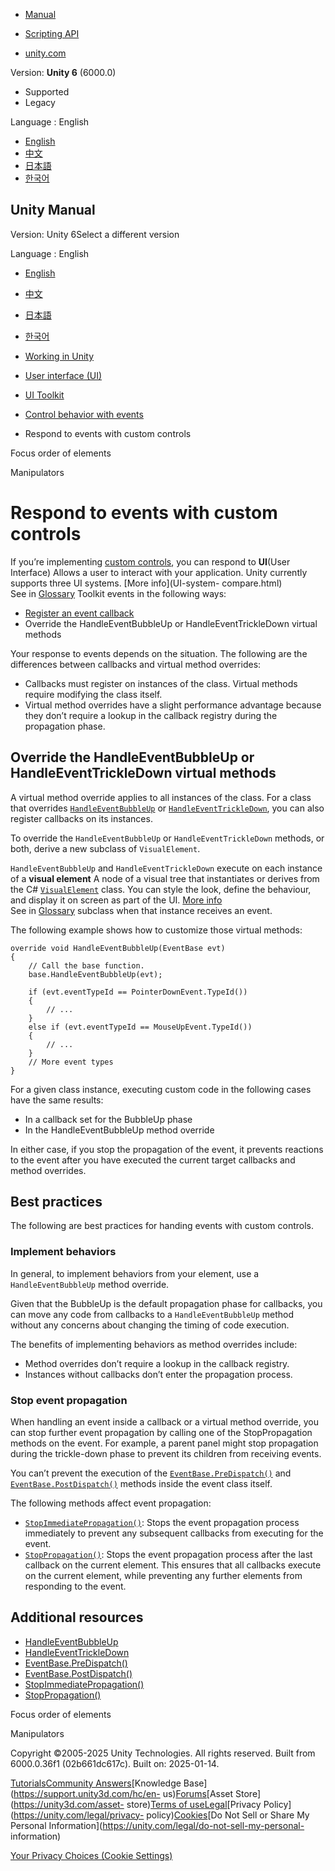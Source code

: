 [](https://docs.unity3d.com)

  * [Manual](../Manual/index.html)
  * [Scripting API](../ScriptReference/index.html)

  * [unity.com](https://unity.com/)

Version: **Unity 6** (6000.0)

  * Supported
  * Legacy

Language : English

  * [English](/Manual/UIE-events-handling-custom-control.html)
  * [中文](/cn/current/Manual/UIE-events-handling-custom-control.html)
  * [日本語](/ja/current/Manual/UIE-events-handling-custom-control.html)
  * [한국어](/kr/current/Manual/UIE-events-handling-custom-control.html)

[](https://docs.unity3d.com)

## Unity Manual

Version: Unity 6Select a different version

Language : English

  * [English](/Manual/UIE-events-handling-custom-control.html)
  * [中文](/cn/current/Manual/UIE-events-handling-custom-control.html)
  * [日本語](/ja/current/Manual/UIE-events-handling-custom-control.html)
  * [한국어](/kr/current/Manual/UIE-events-handling-custom-control.html)

  * [Working in Unity](working-in-unity.html)
  * [User interface (UI)](UIToolkits.html)
  * [UI Toolkit](UIElements.html)
  * [Control behavior with events](UIE-Events.html)
  * Respond to events with custom controls

[](UIE-focus-order.html)

Focus order of elements

[](UIE-manipulators.html)

Manipulators

# Respond to events with custom controls

If you’re implementing [custom controls](UIE-custom-controls.html), you can
respond to **UI**(User Interface) Allows a user to interact with your
application. Unity currently supports three UI systems. [More info](UI-system-
compare.html)  
See in [Glossary](Glossary.html#UI) Toolkit events in the following ways:

  * [Register an event callback](UIE-Events-Handling.html#register-an-event-callback)
  * Override the HandleEventBubbleUp or HandleEventTrickleDown virtual methods

Your response to events depends on the situation. The following are the
differences between callbacks and virtual method overrides:

  * Callbacks must register on instances of the class. Virtual methods require modifying the class itself.
  * Virtual method overrides have a slight performance advantage because they don’t require a lookup in the callback registry during the propagation phase.

## Override the HandleEventBubbleUp or HandleEventTrickleDown virtual methods

A virtual method override applies to all instances of the class. For a class
that overrides
[`HandleEventBubbleUp`](../ScriptReference/UIElements.CallbackEventHandler.HandleEventBubbleUp.html)
or
[`HandleEventTrickleDown`](../ScriptReference/UIElements.CallbackEventHandler.HandleEventTrickleDown.html),
you can also register callbacks on its instances.

To override the `HandleEventBubbleUp` or `HandleEventTrickleDown` methods, or
both, derive a new subclass of `VisualElement`.

`HandleEventBubbleUp` and `HandleEventTrickleDown` execute on each instance of
a **visual element** A node of a visual tree that instantiates or derives from
the C# [`VisualElement`](../ScriptReference/UIElements.VisualElement.html)
class. You can style the look, define the behaviour, and display it on screen
as part of the UI. [More info](UIE-VisualTree.html)  
See in [Glossary](Glossary.html#Visualelement) subclass when that instance
receives an event.

The following example shows how to customize those virtual methods:

    
    
    override void HandleEventBubbleUp(EventBase evt)
    {
        // Call the base function.
        base.HandleEventBubbleUp(evt);
    
        if (evt.eventTypeId == PointerDownEvent.TypeId())
        {
            // ...
        }
        else if (evt.eventTypeId == MouseUpEvent.TypeId())
        {
            // ...
        }
        // More event types
    }
    

For a given class instance, executing custom code in the following cases have
the same results:

  * In a callback set for the BubbleUp phase
  * In the HandleEventBubbleUp method override

In either case, if you stop the propagation of the event, it prevents
reactions to the event after you have executed the current target callbacks
and method overrides.

## Best practices

The following are best practices for handing events with custom controls.

### Implement behaviors

In general, to implement behaviors from your element, use a
`HandleEventBubbleUp` method override.

Given that the BubbleUp is the default propagation phase for callbacks, you
can move any code from callbacks to a `HandleEventBubbleUp` method without any
concerns about changing the timing of code execution.

The benefits of implementing behaviors as method overrides include:

  * Method overrides don’t require a lookup in the callback registry.
  * Instances without callbacks don’t enter the propagation process.

### Stop event propagation

When handling an event inside a callback or a virtual method override, you can
stop further event propagation by calling one of the StopPropagation methods
on the event. For example, a parent panel might stop propagation during the
trickle-down phase to prevent its children from receiving events.

You can’t prevent the execution of the
[`EventBase.PreDispatch()`](../ScriptReference/UIElements.EventBase.PreDispatch.html)
and
[`EventBase.PostDispatch()`](../ScriptReference/UIElements.EventBase.PostDispatch.html)
methods inside the event class itself.

The following methods affect event propagation:

  * [`StopImmediatePropagation()`](../ScriptReference/UIElements.EventBase.StopImmediatePropagation.html): Stops the event propagation process immediately to prevent any subsequent callbacks from executing for the event.
  * [`StopPropagation()`](../ScriptReference/UIElements.EventBase.StopPropagation.html): Stops the event propagation process after the last callback on the current element. This ensures that all callbacks execute on the current element, while preventing any further elements from responding to the event.

## Additional resources

  * [HandleEventBubbleUp](../ScriptReference/UIElements.CallbackEventHandler.HandleEventBubbleUp.html)
  * [HandleEventTrickleDown](../ScriptReference/UIElements.CallbackEventHandler.HandleEventTrickleDown.html)
  * [EventBase.PreDispatch()](../ScriptReference/UIElements.EventBase.PreDispatch.html)
  * [EventBase.PostDispatch()](../ScriptReference/UIElements.EventBase.PostDispatch.html)
  * [StopImmediatePropagation()](../ScriptReference/UIElements.EventBase.StopImmediatePropagation.html)
  * [StopPropagation()](../ScriptReference/UIElements.EventBase.StopPropagation.html)

[](UIE-focus-order.html)

Focus order of elements

[](UIE-manipulators.html)

Manipulators

Copyright ©2005-2025 Unity Technologies. All rights reserved. Built from
6000.0.36f1 (02b661dc617c). Built on: 2025-01-14.

[Tutorials](https://learn.unity.com/)[Community
Answers](https://answers.unity3d.com)[Knowledge
Base](https://support.unity3d.com/hc/en-
us)[Forums](https://forum.unity3d.com)[Asset Store](https://unity3d.com/asset-
store)[Terms of
use](https://docs.unity3d.com/Manual/TermsOfUse.html)[Legal](https://unity.com/legal)[Privacy
Policy](https://unity.com/legal/privacy-
policy)[Cookies](https://unity.com/legal/cookie-policy)[Do Not Sell or Share
My Personal Information](https://unity.com/legal/do-not-sell-my-personal-
information)

[Your Privacy Choices (Cookie Settings)](javascript:void\(0\);)

